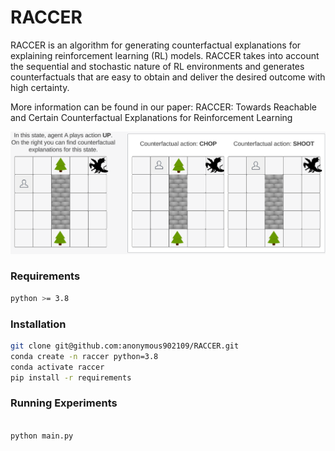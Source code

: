 
# RACCER

RACCER is an algorithm for generating counterfactual explanations for explaining reinforcement learning (RL) models. RACCER takes into account the sequential and stochastic nature of RL environments and generates counterfactuals that are easy to obtain and deliver the desired outcome with high certainty.

More information can be found in our paper: RACCER: Towards Reachable and Certain Counterfactual Explanations for Reinforcement Learning

![Counterfactual Explanations generated by RACCER](img/training_3.png "Example counterfactual explanation generated by RACCER in a Stochastic GridWorld environment")

### Requirements
```bash
python >= 3.8

```
### Installation
```bash 
git clone git@github.com:anonymous902109/RACCER.git
conda create -n raccer python=3.8
conda activate raccer
pip install -r requirements  

```

### Running Experiments


```python

python main.py

```



